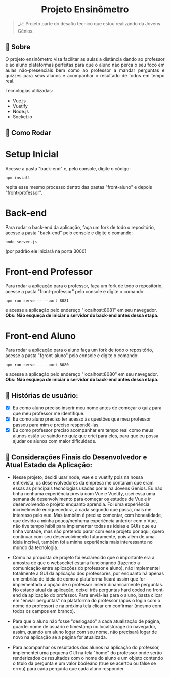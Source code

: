 # <h1 align="center"> Projeto Ensinômetro </h1>

> _📈 Projeto parte do desafio tecnico que estou realizando da Jovens Gênios.

## :pushpin: Sobre

<p align="justify">
O projeto ensinômetro visa facilitar as aulas a distância dando ao professor e ao aluno plataformas perfeitas para que o aluno não perca o seu foco em aulas não-presenciais bem como ao professor a mandar perguntas e quizzes para seus alunos e acompanhar o resultado de todos em tempo real.
</p>

<p align="justify">
Tecnologias utilizadas:
<ul>
    <li>Vue.js</li>
    <li>Vuetify</li>
    <li>Node.js</li>
    <li>Socket.io</li>
</ul>

## :pushpin: Como Rodar

<h1> Setup Inicial </h1>
    
   Acesse a pasta "back-end" e, pelo console, digite o código:
    
    
 
    npm install
    
    
    
   repita esse mesmo processo dentro das pastas "front-aluno" e depois "front-professor".
    


<h1> Back-end </h1>
Para rodar o back-end da aplicação, faça um fork de todo o repositório, acesse a pasta "back-end" pelo console e digite o comando:

    node server.js
    
(por padrão ele iniciará na porta 3000)


<h1> Front-end Professor </h1>

Para rodar a aplicação para o professor, faça um fork de todo o repositório, acesse a pasta "front-professor" pelo console e digite o comando:

    npm run serve -- --port 8081
    
e acesse a aplicação pelo endereço "localhost:8081" em seu navegador.
<strong>Obs: Não esqueça de iniciar o servidor do back-end antes dessa etapa.</strong>


<h1> Front-end Aluno </h1>
Para rodar a aplicação para o aluno faça um fork de todo o repositório, acesse a pasta "fgront-aluno" pelo console e digite o comando: 

    npm run serve -- --port 8080 
    
e acesse a aplicação pelo endereço "localhost:8080" em seu navegador. <br>
<strong>Obs: Não esqueça de iniciar o servidor do back-end antes dessa etapa.</strong>

## 📌 Histórias de usuário:

- [x] Eu como aluno preciso inserir meu nome antes de começar o quiz para que meu professor me identifique.
- [x] Eu como aluno preciso ter acesso às questões que meu professor passou para mim e preciso respondê-las.
- [x] Eu como professor preciso acompanhar em tempo real como meus alunos estão se saindo no quiz que criei para eles, para que eu possa ajudar os alunos com maior dificuldade.

## 📌 Considerações Finais do Desenvolvedor e Atual Estado da Aplicação:

- Nesse projeto, decidi usar node, vue e o vuetify pois na nossa entrevista, os desenvolvedores da empresa me contaram que eram essas as principais tecnologias usadas por aí na Jovens Genios. Eu não tinha nenhuma experiência prévia com Vue e Vuetify, usei essa uma semana de desenvolvimento para começar os estudos de Vue e ir desenvolvendo o projeto enquanto aprendia. Foi uma experiência incrivelmente enriquecedora, a cada segundo que passa, mais me interesso pelo vue. Mas também é preciso comentar, com honestidade, que devido a minha pouca/nenhuma experiência anterior com o Vue, não tive tempo hábil para implementar todas as ideias e GUIs que eu tinha vontade, mas não pretendo parar com esse projeto por aqui, quero continuar com seu desenvolvimento futuramente, pois além de uma ideia incrível, também foi a minha experiência mais interessante no mundo da tecnologia.

- Como na proposta de projeto foi esclarecido que o importante era a amostra de que o websocket estaria funcionando (fazendo a comunicação entre aplicações do professor e aluno), não implementei totalmente a GUI da aplicação dos professores, por enquanto há apenas um embrião de ideia de como a plataforma ficará assim que for implementada a opção de o professor inserir dinamicamente perguntas. No estado atual da aplicação, deixei três perguntas hard coded no front-end da aplicação do professor. Para enviá-las para o aluno, basta clicar em "enviar perguntas" na plataforma do professor (após o login com o nome do professor) e na próxima tela clicar em confirmar (mesmo com todos os campos em branco).

- Para que o aluno não fosse "deslogado" a cada atualização de página, guardei nome de usuário e timestamp no localstorage do navegador, assim, quando um aluno logar com seu nome, não precisará logar de novo na aplicação se a página for atualizada.

- Para acompanhar os resultados dos alunos na aplicação do professor, implementei uma pequena GUI na tela "home" do professor onde serão renderizados os resultados com o nome do aluno e um objeto contendo o título da pergunta e um valor booleano (true se acertou ou false se errou) para cada pergunta que cada aluno responder.

